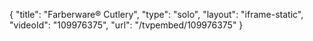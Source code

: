 {
    "title": "Farberware&reg; Cutlery",
    "type": "solo",
    "layout": "iframe-static",
    "videoId": "109976375",
    "url": "\/tvpembed\/109976375"
}